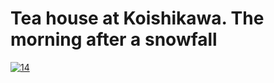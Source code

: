 # Tea house at Koishikawa. The morning after a snowfall

[![14](https://upload.wikimedia.org/wikipedia/commons/thumb/0/0b/Tea_house_at_Koishikawa._The_morning_after_a_snowfall.jpg/290px-Tea_house_at_Koishikawa._The_morning_after_a_snowfall.jpg)](14/README.md)
